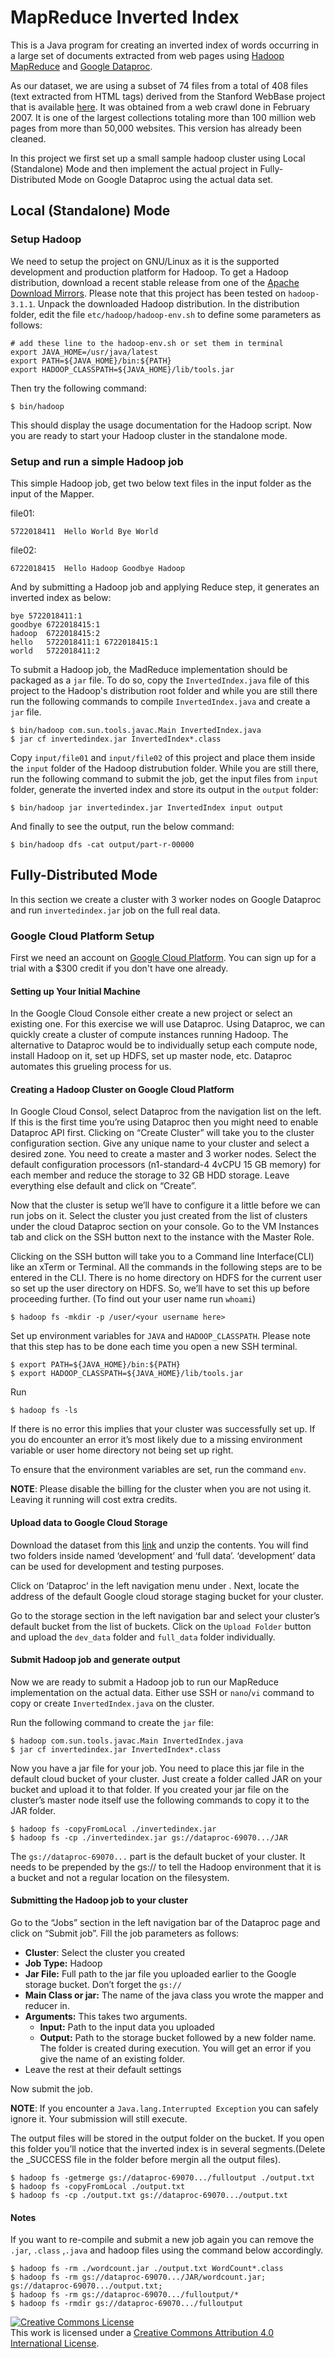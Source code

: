 # MapReduce Inverted Index

This is a Java program for creating an inverted index of words occurring in a large set of documents extracted from web pages using [Hadoop MapReduce](https://hadoop.apache.org/docs/stable/hadoop-mapreduce-client/hadoop-mapreduce-client-core/MapReduceTutorial.html) and [Google Dataproc](https://cloud.google.com/dataproc/).

As our dataset, we are using a subset of 74 files from a total of 408 files (text extracted from HTML tags) derived from the Stanford WebBase project that is available [here](https://ebiquity.umbc.edu/resource/html/id/351). It was obtained from a web crawl done in February 2007. It is one of the largest collections totaling more than 100 million web pages from more than 50,000 websites. This version has already been cleaned.

In this project we first set up a small sample hadoop cluster using Local (Standalone) Mode and then implement the actual project in Fully-Distributed Mode on Google Dataproc using the actual data set.

## Local (Standalone) Mode


### Setup Hadoop

We need to setup the project on GNU/Linux as it is the supported development and production platform for Hadoop. To get a Hadoop distribution, download a recent stable release from one of the [Apache Download Mirrors](http://www.apache.org/dyn/closer.cgi/hadoop/common/). Please note that this project has been tested on `hadoop-3.1.1`. Unpack the downloaded Hadoop distribution. In the distribution folder, edit the file `etc/hadoop/hadoop-env.sh` to define some parameters as follows:

```shell
# add these line to the hadoop-env.sh or set them in terminal
export JAVA_HOME=/usr/java/latest
export PATH=${JAVA_HOME}/bin:${PATH}
export HADOOP_CLASSPATH=${JAVA_HOME}/lib/tools.jar
 ```
Then try the following command:
 ```shell
$ bin/hadoop
 ```
This should display the usage documentation for the Hadoop script. Now you are ready to start your Hadoop cluster in the standalone mode.

### Setup and run a simple Hadoop job

This simple Hadoop job, get two below text files in the input folder as the input of the Mapper.

file01:
```shell
5722018411	Hello World Bye World
```
file02:
```shell
6722018415	Hello Hadoop Goodbye Hadoop
```
And by submitting a Hadoop job and applying Reduce step, it generates an inverted index as below:
```shell
bye	5722018411:1 
goodbye	6722018415:1 
hadoop	6722018415:2 
hello	5722018411:1 6722018415:1 
world	5722018411:2
```
To submit a Hadoop job, the MadReduce implementation should be packaged as a `jar` file. To do so, copy the `InvertedIndex.java` file of this project to the Hadoop's distribution root folder and while you are still there run the following commands to compile `InvertedIndex.java` and create a `jar` file.
```shell
$ bin/hadoop com.sun.tools.javac.Main InvertedIndex.java
$ jar cf invertedindex.jar InvertedIndex*.class
```
Copy `input/file01` and `input/file02` of this project and place them inside the `input` folder of the Hadoop distrubution folder. While you are still there, run the following command to submit the job, get the input files from `input` folder, generate the inverted index and store its output in the `output` folder:
```shell
$ bin/hadoop jar invertedindex.jar InvertedIndex input output
```
And finally to see the output, run the below command:
```shell
$ bin/hadoop dfs -cat output/part-r-00000
```
## Fully-Distributed Mode

In this section we create a cluster with 3 worker nodes on Google Dataproc and run `invertedindex.jar` job on the full real data. 

### Google Cloud Platform Setup

First we need an account on [Google Cloud Platform](https://cloud.google.com/). You can sign up for a trial with a $300 credit if you don't have one already.

#### Setting up Your Initial Machine
In the Google Cloud Console either create a new project or select an existing one. For this exercise we will use Dataproc. Using Dataproc, we can quickly create a cluster of compute instances running Hadoop. The alternative to Dataproc would be to individually setup each compute node, install Hadoop on it, set up HDFS, set up master node, etc. Dataproc automates this grueling process for us.

#### Creating a Hadoop Cluster on Google Cloud Platform

In Google Cloud Consol, select Dataproc from the navigation list on the left. If this is the first time you’re using Dataproc then you might need to enable Dataproc API first. Clicking on “Create Cluster” will take you to the cluster configuration section. Give any unique name to your cluster and select a desired zone. You need to create a master and 3 worker nodes. Select the default configuration processors (n1-standard-4 4vCPU 15 GB memory) for each member and reduce the storage to 32 GB HDD storage. Leave everything else default and click on “Create”.

Now that the cluster is setup we’ll have to configure it a little before we can run jobs on it. Select the cluster you just created from the list of clusters under the cloud Dataproc section on your console. Go to the VM Instances tab and click on the SSH button next to the instance with the Master Role.

Clicking on the SSH button will take you to a Command line Interface(CLI) like an xTerm or Terminal. All the commands in the following steps are to be entered in the
CLI. There is no home directory on HDFS for the current user so set up the user directory on HDFS. So, we’ll have to set this up before proceeding further. (To find out your user name run `whoami`)
```shell
$ hadoop fs -mkdir -p /user/<your username here>
```
Set up environment variables for `JAVA` and `HADOOP_CLASSPATH`. Please note that this step has to be done each time you open a new SSH terminal.
```shell
$ export PATH=${JAVA_HOME}/bin:${PATH}
$ export HADOOP_CLASSPATH=${JAVA_HOME}/lib/tools.jar
```
Run
```shell
$ hadoop fs -ls
```
If there is no error this implies that your cluster was successfully set up. If you do encounter an error it’s most likely due to a missing environment variable or user home directory not being set up right.

To ensure that the environment variables are set, run the command `env`.

**NOTE**: Please disable the billing for the cluster when you are not using it. Leaving it running will cost extra credits.
#### Upload data to Google Cloud Storage

Download the dataset from this [link](https://drive.google.com/drive/u/1/folders/1Z4KyalIuddPGVkIm6dUjkpD_FiXyNIcq) and unzip the contents. You will find two folders inside named ‘development’ and ‘full data’. ‘development’ data can be used for development and testing purposes.

Click on ‘Dataproc’ in the left navigation menu under . Next, locate the address of the default Google cloud storage staging bucket for your cluster.

Go to the storage section in the left navigation bar and select your cluster’s default bucket from the list of buckets. Click on the `Upload Folder` button and upload the `dev_data` folder and `full_data` folder individually.

#### Submit Hadoop job and generate output
Now we are ready to submit a Hadoop job to run our MapReduce implementation on the actual data. Either use SSH or `nano`/`vi` command to copy or create `InvertedIndex.java` on the cluster.

Run the following command to create the `jar` file:
```shell
$ hadoop com.sun.tools.javac.Main InvertedIndex.java
$ jar cf invertedindex.jar InvertedIndex*.class
```
Now you have a jar file for your job. You need to place this jar file in the default cloud bucket of your cluster. Just create a folder called JAR on your bucket and upload it to that folder. If you created your jar file on the cluster’s master node itself use the following commands to copy it to the JAR folder. 
```shell
$ hadoop fs -copyFromLocal ./invertedindex.jar
$ hadoop fs -cp ./invertedindex.jar gs://dataproc-69070.../JAR
```
The `gs://dataproc-69070...` part is the default bucket of your cluster. It needs to be prepended by the gs:// to tell the Hadoop environment that it is a bucket and not a regular location on the filesystem.

#### Submitting the Hadoop job to your cluster

Go to the “Jobs” section in the left navigation bar of the Dataproc page and click on “Submit job”. Fill the job parameters as follows:

* **Cluster**: Select the cluster you created
* **Job Type:** Hadoop
* **Jar File:** Full path to the jar file you uploaded earlier to the Google storage bucket. Don’t forget the `gs://`
* **Main Class or jar:** The name of the java class you wrote the mapper and reducer in.
* **Arguments:** This takes two arguments.
    * **Input:** Path to the input data you uploaded
    * **Output:** Path to the storage bucket followed by a new folder name. The folder is created during execution. You will get an error if you give the name of an existing folder.
* Leave the rest at their default settings

Now submit the job.

**NOTE**: If you encounter a `Java.lang.Interrupted Exception` you can safely ignore it. Your submission will still execute.

The output files will be stored in the output folder on the bucket. If you open this folder you’ll notice that the inverted index is in several segments.(Delete the _SUCCESS file in the folder before mergin all the output files).
```shell
$ hadoop fs -getmerge gs://dataproc-69070.../fulloutput ./output.txt
$ hadoop fs -copyFromLocal ./output.txt
$ hadoop fs -cp ./output.txt gs://dataproc-69070.../output.txt
```
#### Notes
If you want to re-compile and submit a new job again you can remove the `.jar`, `.class` ,`.java` and hadoop files using the command below accordingly.
```shell
$ hadoop fs -rm ./wordcount.jar ./output.txt WordCount*.class
$ hadoop fs -rm gs://dataproc-69070.../JAR/wordcount.jar; gs://dataproc-69070.../output.txt;
$ hadoop fs -rm gs://dataproc-69070.../fulloutput/* 
$ hadoop fs -rmdir gs://dataproc-69070.../fulloutput
```
<a rel="license" href="http://creativecommons.org/licenses/by/4.0/"><img alt="Creative Commons License" style="border-width:0" src="https://i.creativecommons.org/l/by/4.0/88x31.png" /></a><br />This work is licensed under a <a rel="license" href="http://creativecommons.org/licenses/by/4.0/">Creative Commons Attribution 4.0 International License</a>.
